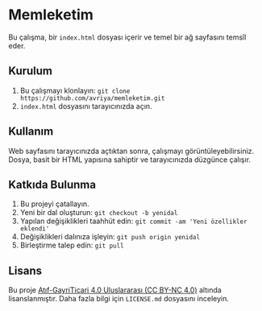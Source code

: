 # Memleketim

Bu çalışma, bir `index.html` dosyası içerir ve temel bir ağ sayfasını temsîl eder.

## Kurulum

1. Bu çalışmayı klonlayın: `git clone https://github.com/avriya/memleketim.git`
2. `index.html` dosyasını tarayıcınızda açın.

## Kullanım

Web sayfasını tarayıcınızda açtıktan sonra, çalışmayı görüntüleyebilirsiniz. Dosya, basit bir HTML yapısına sahiptir ve tarayıcınızda düzgünce çalışır.

## Katkıda Bulunma

1. Bu projeyi çatallayın.
2. Yeni bir dal oluşturun: `git checkout -b yenidal`
3. Yapılan değişiklikleri taahhüt edin: `git commit -am 'Yeni özellikler eklendi'`
4. Değişiklikleri dalınıza işleyin: `git push origin yenidal`
5. Birleştirme talep edin: `git pull`

## Lisans

Bu proje [Atıf-GayriTicari 4.0 Uluslararası (CC BY-NC 4.0)](LICENSE.md) altında lisanslanmıştır. Daha fazla bilgi için `LICENSE.md` dosyasını inceleyin.
